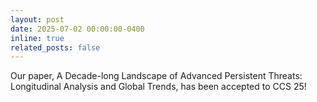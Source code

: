 ```yaml
---
layout: post
date: 2025-07-02 00:00:00-0400
inline: true
related_posts: false
---
```


Our paper, A Decade-long Landscape of Advanced Persistent Threats: Longitudinal Analysis and Global Trends, has been accepted to CCS 25!

